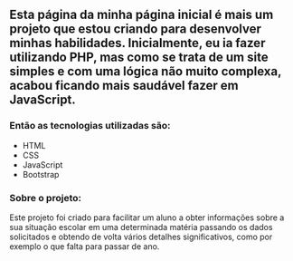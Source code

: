 ## Esta página da minha página inicial é mais um projeto que estou criando para desenvolver minhas habilidades. Inicialmente, eu ia fazer utilizando PHP, mas como se trata de um site simples e com uma lógica não muito complexa, acabou ficando mais saudável fazer em JavaScript.

### Então as tecnologias utilizadas são:

- HTML
- CSS
- JavaScript
- Bootstrap

### Sobre o projeto:

Este projeto foi criado para facilitar um aluno a obter informações sobre a sua situação escolar em uma determinada matéria passando os dados solicitados e obtendo de volta vários detalhes significativos, como por exemplo o que falta para passar de ano.
